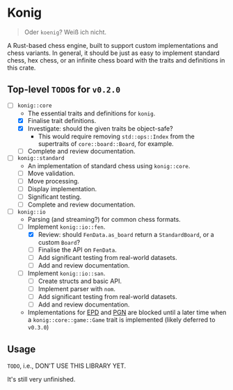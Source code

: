 # Konig
> Oder `koenig`? Weiß ich nicht.

A Rust-based chess engine, built to support custom implementations and chess variants. In general, it should be just as easy to implement standard chess, hex chess, or an infinite chess board with the traits and definitions in this crate.

## Top-level `TODO`s for `v0.2.0`
- [ ] `konig::core`
  - The essential traits and definitions for `konig`.
  - [x] Finalise trait definitions.
  - [x] Investigate: should the given traits be object-safe?
    - This would require removing `std::ops::Index` from the supertraits of `core::board::Board`, for example.
  - [ ] Complete and review documentation.
- [ ] `konig::standard`
  - An implementation of standard chess using `konig::core`.
  - [ ] Move validation.
  - [ ] Move processing.
  - [ ] Display implementation.
  - [ ] Significant testing.
  - [ ] Complete and review documentation.
- [ ] `konig::io`
  - Parsing (and streaming?) for common chess formats.
  - [ ] Implement `konig::io::fen`.
    - [x] Review: should `FenData.as_board` return a `StandardBoard`, or a custom `Board`?
    - [ ] Finalise the API on `FenData`.
    - [ ] Add significant testing from real-world datasets.
    - [ ] Add and review documentation.
  - [ ] Implement `konig::io::san`.
    - [ ] Create structs and basic API.
    - [ ] Implement parser with `nom`.
    - [ ] Add significant testing from real-world datasets.
    - [ ] Add and review documentation.
  - Implementations for [EPD](https://www.chessprogramming.org/Extended_Position_Description) and [PGN](https://www.chessprogramming.org/Portable_Game_Notation) are blocked until a later time when a `konig::core::game::Game` trait is implemented (likely deferred to `v0.3.0`)

## Usage
`TODO`, i.e., DON'T USE THIS LIBRARY YET.

It's still very unfinished.

